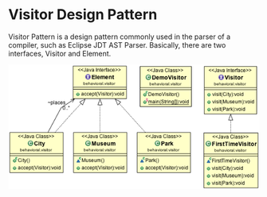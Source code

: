 Visitor Design Pattern
======================

Visitor Pattern is a design pattern commonly used in the parser of a compiler, such as Eclipse JDT AST Parser. Basically, there are two interfaces, Visitor and Element.

![ScreenShot](classdiagram.png)
